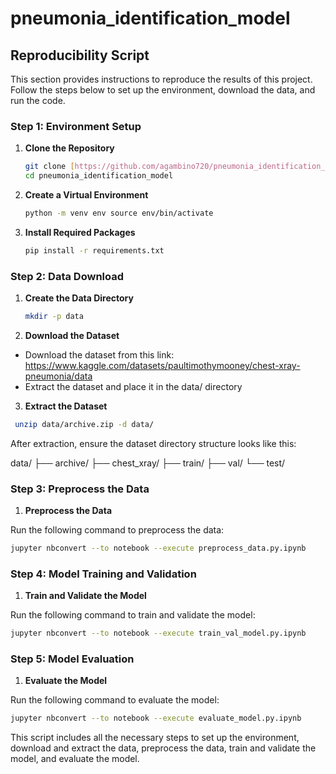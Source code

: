 # pneumonia_identification_model

## Reproducibility Script
This section provides instructions to reproduce the results of this project. Follow the steps below to set up the environment, download the data, and run the code.

### Step 1: Environment Setup

1. **Clone the Repository**
   ```bash
   git clone [https://github.com/agambino720/pneumonia_identification_model]
   cd pneumonia_identification_model

2. **Create a Virtual Environment**
   ```bash
   python -m venv env source env/bin/activate

4. **Install Required Packages**
   ```bash
   pip install -r requirements.txt

### Step 2: Data Download

1. **Create the Data Directory**
   ```bash
   mkdir -p data

2. **Download the Dataset**
  - Download the dataset from this link: https://www.kaggle.com/datasets/paultimothymooney/chest-xray-pneumonia/data
  - Extract the dataset and place it in the data/ directory

3. **Extract the Dataset**
  ```bash
   unzip data/archive.zip -d data/  
```
After extraction, ensure the dataset directory structure looks like this:

data/
├── archive/
    ├── chest_xray/
        ├── train/
        ├── val/
        └── test/

### Step 3: Preprocess the Data

1. **Preprocess the Data**
   
Run the following command to preprocess the data:
```bash
jupyter nbconvert --to notebook --execute preprocess_data.py.ipynb
```

### Step 4: Model Training and Validation

1. **Train and Validate the Model**
   
Run the following command to train and validate the model:
```bash
jupyter nbconvert --to notebook --execute train_val_model.py.ipynb
```

### Step 5: Model Evaluation

1. **Evaluate the Model**
   
Run the following command to evaluate the model:
```bash
jupyter nbconvert --to notebook --execute evaluate_model.py.ipynb
```

This script includes all the necessary steps to set up the environment, download and extract the data, preprocess the data, train and validate the model, and evaluate the model.
